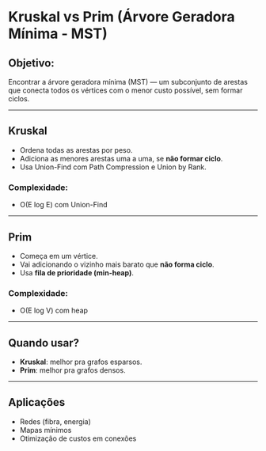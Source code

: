 # Kruskal vs Prim (Árvore Geradora Mínima - MST)

## Objetivo:
Encontrar a árvore geradora mínima (MST) — um subconjunto de arestas que conecta todos os vértices com o menor custo possível, sem formar ciclos.

---

## Kruskal

- Ordena todas as arestas por peso.
- Adiciona as menores arestas uma a uma, se **não formar ciclo**.
- Usa Union-Find com Path Compression e Union by Rank.

### Complexidade:
- O(E log E) com Union-Find

---

## Prim

- Começa em um vértice.
- Vai adicionando o vizinho mais barato que **não forma ciclo**.
- Usa **fila de prioridade (min-heap)**.

### Complexidade:
- O(E log V) com heap

---

## Quando usar?

- **Kruskal**: melhor pra grafos esparsos.
- **Prim**: melhor pra grafos densos.

---

## Aplicações

- Redes (fibra, energia)
- Mapas mínimos
- Otimização de custos em conexões
